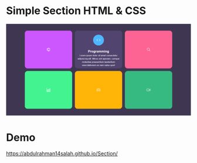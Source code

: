 <h1 class"text-center">Simple Section HTML & CSS</h1>

![alt text](screencapture-abdulrahman14salah-github-io-Section-2023-01-06-11_19_22.png)

# Demo 
https://abdulrahman14salah.github.io/Section/

